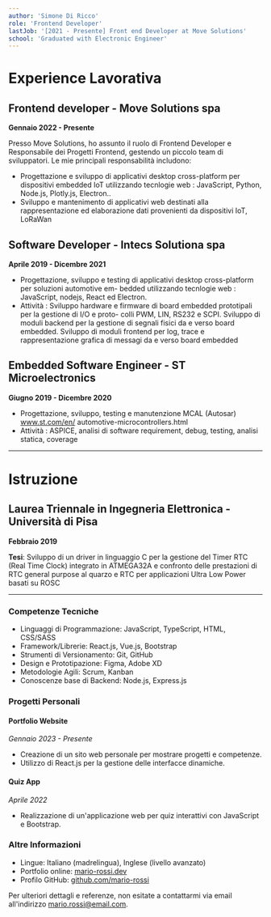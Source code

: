 ```yaml
---
author: 'Simone Di Ricco'
role: 'Frontend Developer'
lastJob: '[2021 - Presente] Front end Developer at Move Solutions'
school: 'Graduated with Electronic Engineer'
---
```


# Experience Lavorativa

## Frontend developer - Move Solutions spa
**Gennaio 2022 - Presente**

Presso Move Solutions, ho assunto il ruolo di Frontend Developer e Responsabile dei Progetti Frontend, gestendo un piccolo team di sviluppatori. Le mie principali responsabilità includono:

- Progettazione e sviluppo di applicativi desktop cross-platform per dispositivi embedded IoT utilizzando tecnlogie web : JavaScript, Python, Node.js, Plotly.js, Electron..
- Sviluppo e mantenimento di applicativi web destinati alla rappresentazione ed elaborazione dati provenienti da dispositivi IoT, LoRaWan


## Software Developer - Intecs Solutiona spa
**Aprile 2019 - Dicembre 2021**
- Progettazione, sviluppo e testing di applicativi desktop cross-platform per soluzioni automotive em-
bedded utilizzando tecnlogie web : JavaScript, nodejs, React ed Electron.
- Attività : Sviluppo hardware e firmware di board embedded prototipali per la gestione di I/O e proto-
colli PWM, LIN, RS232 e SCPI. Sviluppo di moduli backend per la gestione di segnali fisici da e verso
board embedded. Sviluppo di moduli frontend per log, trace e rappresentazione grafica di messagi
da e verso board embedded

## Embedded Software Engineer - ST Microelectronics
**Giugno 2019 - Dicembre 2020**
- Progettazione, sviluppo, testing e manutenzione MCAL (Autosar) www.st.com/en/
automotive-microcontrollers.html
- Attività : ASPICE, analisi di software requirement, debug, testing, analisi statica, coverage


---

# Istruzione

## Laurea Triennale in Ingegneria Elettronica - Università di Pisa
**Febbraio 2019**

**Tesi**:  Sviluppo di un driver in linguaggio C per la gestione del Timer RTC (Real Time Clock) integrato in ATMEGA32A e confronto
delle prestazioni di RTC general purpose al quarzo e RTC per applicazioni Ultra Low Power basati su ROSC


---

### Competenze Tecniche

- Linguaggi di Programmazione: JavaScript, TypeScript, HTML, CSS/SASS
- Framework/Librerie: React.js, Vue.js, Bootstrap
- Strumenti di Versionamento: Git, GitHub
- Design e Prototipazione: Figma, Adobe XD
- Metodologie Agili: Scrum, Kanban
- Conoscenze base di Backend: Node.js, Express.js


### Progetti Personali

#### Portfolio Website
*Gennaio 2023 - Presente*
- Creazione di un sito web personale per mostrare progetti e competenze.
- Utilizzo di React.js per la gestione delle interfacce dinamiche.

#### Quiz App
*Aprile 2022*
- Realizzazione di un'applicazione web per quiz interattivi con JavaScript e Bootstrap.


### Altre Informazioni

- Lingue: Italiano (madrelingua), Inglese (livello avanzato)
- Portfolio online: [mario-rossi.dev](https://www.mario-rossi.dev)
- Profilo GitHub: [github.com/mario-rossi](https://github.com/mario-rossi)


Per ulteriori dettagli e referenze, non esitate a contattarmi via email all'indirizzo mario.rossi@email.com.

